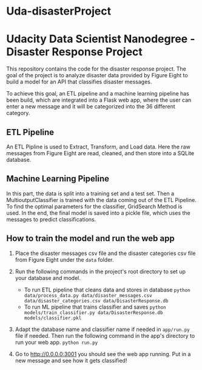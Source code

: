 # Uda-disasterProject

# Udacity Data Scientist Nanodegree - Disaster Response Project

This repository contains the code for the disaster response project. The goal of the project is to analyze disaster data provided by Figure Eight to build a model for an API that classifies disaster messages. 

To achieve this goal, an ETL pipeline and a machine learning pipeline has been build, which are integrated into a Flask web app, where the user can enter a new message and it will
be categorized into the 36 different category.
## ETL Pipeline
An ETL Pipline is used to Extract, Transform, and Load data. Here the raw messages from Figure Eight are read, cleaned, and then store into a SQLite database. 


## Machine Learning Pipeline
In this part, the data is split into a training set and a test set. Then a MultioutputClassifier is trained with the data coming out of the ETL Pipeline. To find the optimal parameters for the classifier, GridSearch Method is used. In the end, the final model is saved into a pickle file, which uses the messages to predict classifications.


## How to train the model and run the web app
1. Place the disaster messages csv file and the disaster categories csv file from Figure Eight under the `data` folder.

2. Run the following commands in the project's root directory to set up your database and model.

	- To run ETL pipeline that cleans data and stores in database
`python data/process_data.py data/disaster_messages.csv data/disaster_categories.csv data/DisasterResponse.db`
	- To run ML pipeline that trains classifier and saves
`python models/train_classifier.py data/DisasterResponse.db models/classifier.pkl`

3. Adapt the database name and classifier name if needed in `app/run.py` file if needed. Then run the following command in the app's directory to run your web app.
    `python run.py`

3. Go to http://0.0.0.0:3001 you should see the web app running. Put in a new message and see how it gets classified!

